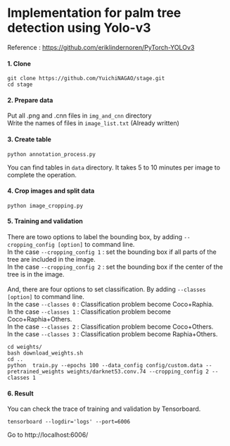 # Implementation for palm tree detection using Yolo-v3 

Reference : https://github.com/eriklindernoren/PyTorch-YOLOv3
 
#### 1. Clone
 ```
 git clone https://github.com/YuichiNAGAO/stage.git
 cd stage
 ```

#### 2. Prepare data

Put all .png and .cnn files in `img_and_cnn` directory  
Write the names of files in `image_list.txt` (Already written)

#### 3. Create table
```
python annotation_process.py
```
You can find tables in `data` directory.
It takes 5 to 10 minutes per image to complete the operation.

#### 4. Crop images and split data
```
python image_cropping.py
```
 
#### 5. Training and validation
There are towo options to label the bounding box, by adding `--cropping_config [option]` to command line.<br>
In the case `--cropping_config 1` : set the bounding box if all parts of the tree are included in the image. <br>
In the case `--cropping_config 2` : set the bounding box if the center of the tree is in the image.<br><br>
And, there are four options to set classification. By adding `--classes [option]` to command line.<br>
In the case `--classes 0` : Classification problem become Coco+Raphia.  <br>
In the case `--classes 1` : Classification problem become Coco+Raphia+Others.<br>
In the case `--classes 2` : Classification problem become Coco+Others. <br>
In the case `--classes 3` : Classification problem become Raphia+Others.<br>
```
cd weights/
bash download_weights.sh
cd ..
python  train.py --epochs 100 --data_config config/custom.data --pretrained_weights weights/darknet53.conv.74 --cropping_config 2 --classes 1
```

#### 6. Result
You can check the trace of training and validation by Tensorboard.
```
tensorboard --logdir='logs' --port=6006
```
Go to http://localhost:6006/
